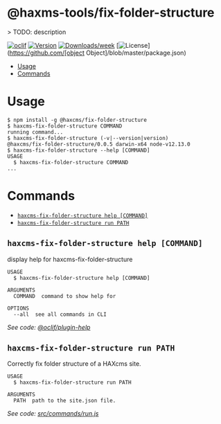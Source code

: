 @haxms-tools/fix-folder-structure
=================================

&gt; TODO: description

[![oclif](https://img.shields.io/badge/cli-oclif-brightgreen.svg)](https://oclif.io)
[![Version](https://img.shields.io/npm/v/@haxms-tools/fix-folder-structure.svg)](https://npmjs.org/package/@haxms-tools/fix-folder-structure)
[![Downloads/week](https://img.shields.io/npm/dw/@haxms-tools/fix-folder-structure.svg)](https://npmjs.org/package/@haxms-tools/fix-folder-structure)
[![License](https://img.shields.io/npm/l/@haxms-tools/fix-folder-structure.svg)](https://github.com/[object Object]/blob/master/package.json)

<!-- toc -->
* [Usage](#usage)
* [Commands](#commands)
<!-- tocstop -->
# Usage
<!-- usage -->
```sh-session
$ npm install -g @haxcms/fix-folder-structure
$ haxcms-fix-folder-structure COMMAND
running command...
$ haxcms-fix-folder-structure (-v|--version|version)
@haxcms/fix-folder-structure/0.0.5 darwin-x64 node-v12.13.0
$ haxcms-fix-folder-structure --help [COMMAND]
USAGE
  $ haxcms-fix-folder-structure COMMAND
...
```
<!-- usagestop -->
# Commands
<!-- commands -->
* [`haxcms-fix-folder-structure help [COMMAND]`](#haxcms-fix-folder-structure-help-command)
* [`haxcms-fix-folder-structure run PATH`](#haxcms-fix-folder-structure-run-path)

## `haxcms-fix-folder-structure help [COMMAND]`

display help for haxcms-fix-folder-structure

```
USAGE
  $ haxcms-fix-folder-structure help [COMMAND]

ARGUMENTS
  COMMAND  command to show help for

OPTIONS
  --all  see all commands in CLI
```

_See code: [@oclif/plugin-help](https://github.com/oclif/plugin-help/blob/v2.1.6/src/commands/help.ts)_

## `haxcms-fix-folder-structure run PATH`

Correctly fix folder structure of a HAXcms site.

```
USAGE
  $ haxcms-fix-folder-structure run PATH

ARGUMENTS
  PATH  path to the site.json file.
```

_See code: [src/commands/run.js](https://github.com/elmsln/haxcms-tools/blob/v0.0.5/src/commands/run.js)_
<!-- commandsstop -->
